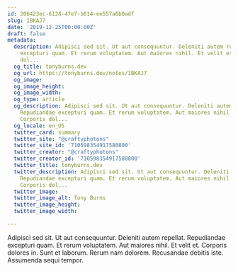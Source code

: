 ```yaml
---
id: 206423ec-6128-47e7-b014-ee557a6b0adf
slug: 1BKAJ7
date: '2019-12-25T00:00:00Z'
draft: false
metadata:
  description: Adipisci sed sit. Ut aut consequuntur. Deleniti autem repellat. Repudiandae
    excepturi quam. Et rerum voluptatem. Aut maiores nihil. Et velit et. Corporis
    dol...
  og_title: tonyburns.dev
  og_url: https://tonyburns.dev/notes/1BKAJ7
  og_image: 
  og_image_height: 
  og_image_width: 
  og_type: article
  og_description: Adipisci sed sit. Ut aut consequuntur. Deleniti autem repellat.
    Repudiandae excepturi quam. Et rerum voluptatem. Aut maiores nihil. Et velit et.
    Corporis dol...
  og_locale: en_US
  twitter_card: summary
  twitter_site: "@craftyphotons"
  twitter_site_id: '710598354917580800'
  twitter_creator: "@craftyphotons"
  twitter_creator_id: '710598354917580800'
  twitter_title: tonyburns.dev
  twitter_description: Adipisci sed sit. Ut aut consequuntur. Deleniti autem repellat.
    Repudiandae excepturi quam. Et rerum voluptatem. Aut maiores nihil. Et velit et.
    Corporis dol...
  twitter_image: 
  twitter_image_alt: Tony Burns
  twitter_image_height: 
  twitter_image_width: 

---
```


Adipisci sed sit. Ut aut consequuntur. Deleniti autem repellat. Repudiandae excepturi quam. Et rerum voluptatem. Aut maiores nihil. Et velit et. Corporis dolores in. Sunt et laborum. Rerum nam dolorem. Recusandae debitis iste. Assumenda sequi tempor.

